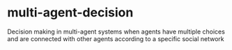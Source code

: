 # multi-agent-decision
Decision making in multi-agent systems when agents have multiple choices and are connected with other agents according to a specific social network
